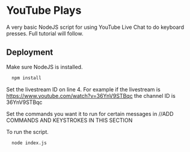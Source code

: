 
# YouTube Plays

A very basic NodeJS script for using YouTube Live Chat to do keyboard presses. Full tutorial will follow. 


## Deployment

Make sure NodeJS is installed.

```bash
  npm install
```

Set the livestream ID on line 4. For example if the livestream is https://www.youtube.com/watch?v=36YnV9STBqc the channel ID is 36YnV9STBqc

Set the commands you want it to run for certain messages in //ADD COMMANDS AND KEYSTROKES IN THIS SECTION



To run the script. 

```bash
  node index.js
```

